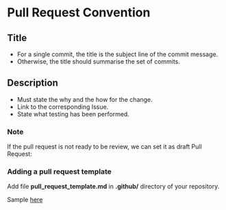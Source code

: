 # Pull Request Convention

## Title
- For a single commit, the title is the subject line of the commit message.
- Otherwise, the title should summarise the set of commits.

## Description
- Must state the why and the how for the change.
- Link to the corresponding Issue.
- State what testing has been performed.

### Note
If the pull request is not ready to be review, we can set it as draft Pull Request:

<!-- ![Alt text](image.png) -->

### Adding a pull request template

Add file **pull_request_template.md** in **.github/** directory of your repository.

Sample [here](./template/pull_request_template.md) 
